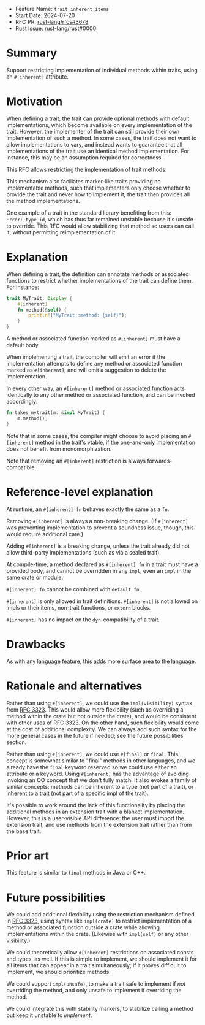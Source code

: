 - Feature Name: `trait_inherent_items`
- Start Date: 2024-07-20
- RFC PR: [rust-lang/rfcs#3678](https://github.com/rust-lang/rfcs/pull/3678)
- Rust Issue: [rust-lang/rust#0000](https://github.com/rust-lang/rust/issues/0000)

# Summary
[summary]: #summary

Support restricting implementation of individual methods within traits, using
an `#[inherent]` attribute.

# Motivation
[motivation]: #motivation

When defining a trait, the trait can provide optional methods with default
implementations, which become available on every implementation of the trait.
However, the implementer of the trait can still provide their own
implementation of such a method. In some cases, the trait does not want to
allow implementations to vary, and instead wants to guarantee that all
implementations of the trait use an identical method implementation. For
instance, this may be an assumption required for correctness.

This RFC allows restricting the implementation of trait methods.

This mechanism also faciliates marker-like traits providing no implementable
methods, such that implementers only choose whether to provide the trait and
never how to implement it; the trait then provides all the method
implementations.

One example of a trait in the standard library benefiting from this:
`Error::type_id`, which has thus far remained unstable because it's unsafe to
override. This RFC would allow stabilizing that method so users can call it,
without permitting reimplementation of it.

# Explanation
[explanation]: #explanation

When defining a trait, the definition can annotate methods or associated
functions to restrict whether implementations of the trait can define them. For
instance:

```rust
trait MyTrait: Display {
    #[inherent]
    fn method(&self) {
        println!("MyTrait::method: {self}");
    }
}
```

A method or associated function marked as `#[inherent]` must have a default body.

When implementing a trait, the compiler will emit an error if the
implementation attempts to define any method or associated function marked as
`#[inherent]`, and will emit a suggestion to delete the implementation.

In every other way, an `#[inherent]` method or associated function acts
identically to any other method or associated function, and can be invoked
accordingly:

```rust
fn takes_mytrait(m: &impl MyTrait) {
    m.method();
}
```

Note that in some cases, the compiler might choose to avoid placing an
`#[inherent]` method in the trait's vtable, if the one-and-only implementation
does not benefit from monomorphization.

Note that removing an `#[inherent]` restriction is always forwards-compatible.

# Reference-level explanation
[reference-level-explanation]: #reference-level-explanation

At runtime, an `#[inherent] fn` behaves exactly the same as a `fn`.

Removing `#[inherent]` is always a non-breaking change. (If `#[inherent]` was
preventing implementation to prevent a soundness issue, though, this would
require additional care.)

Adding `#[inherent]` is a breaking change, unless the trait already did not
allow third-party implementations (such as via a sealed trait).

At compile-time, a method declared as `#[inherent] fn` in a trait must have a
provided body, and cannot be overridden in any `impl`, even an `impl` in the
same crate or module.

`#[inherent] fn` cannot be combined with `default fn`.

`#[inherent]` is only allowed in trait definitions. `#[inherent]` is not
allowed on impls or their items, non-trait functions, or `extern` blocks.

`#[inherent]` has no impact on the `dyn`-compatibility of a trait.

# Drawbacks
[drawbacks]: #drawbacks

As with any language feature, this adds more surface area to the language.

# Rationale and alternatives
[rationale-and-alternatives]: #rationale-and-alternatives

Rather than using `#[inherent]`, we could use the `impl(visibility)` syntax
from [RFC 3323](https://rust-lang.github.io/rfcs/3323-restrictions.html). This
would allow more flexibility (such as overriding a method within the crate but
not outside the crate), and would be consistent with other uses of RFC 3323. On
the other hand, such flexibility would come at the cost of additional
complexity. We can always add such syntax for the more general cases in the
future if needed; see the future possibilities section.

Rather than using `#[inherent]`, we could use `#[final]` or `final`. This
concept is somewhat similar to "final" methods in other languages, and we
already have the `final` keyword reserved so we could use either an attribute
or a keyword. Using `#[inherent]` has the advantage of avoiding invoking an OO
concept that we don't fully match. It also evokes a family of similar concepts:
methods can be inherent to a type (not part of a trait), or inherent to a trait
(not part of a specific impl of the trait).

It's possible to work around the lack of this functionality by placing the
additional methods in an extension trait with a blanket implementation.
However, this is a user-visible API difference: the user must import the
extension trait, and use methods from the extension trait rather than from the
base trait.

# Prior art
[prior-art]: #prior-art

This feature is similar to `final` methods in Java or C++.

# Future possibilities
[future-possibilities]: #future-possibilities

We could add additional flexibility using the restriction mechanism defined in
[RFC 3323](https://rust-lang.github.io/rfcs/3323-restrictions.html), using
syntax like `impl(crate)` to restrict implementation of a method or associated
function outside a crate while allowing implementations within the crate.
(Likewise with `impl(self)` or any other visibility.)

We could theoretically allow `#[inherent]` restrictions on associated consts
and types, as well. If this is simple to implement, we should implement it for
all items that can appear in a trait simultaneously; if it proves difficult to
implement, we should prioritize methods.

We could support `impl(unsafe)`, to make a trait safe to implement if *not*
overriding the method, and only unsafe to implement if overriding the method.

We could integrate this with stability markers, to stabilize calling a method
but keep it unstable to *implement*.
